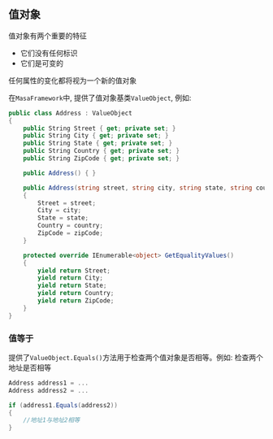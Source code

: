 ## 值对象

值对象有两个重要的特征

* 它们没有任何标识
* 它们是可变的

任何属性的变化都将视为一个新的值对象

在`MasaFramework`中,  提供了值对象基类`ValueObject`, 例如:

```csharp
public class Address : ValueObject
{
    public String Street { get; private set; }
    public String City { get; private set; }
    public String State { get; private set; }
    public String Country { get; private set; }
    public String ZipCode { get; private set; }

    public Address() { }

    public Address(string street, string city, string state, string country, string zipCode)
    {
        Street = street;
        City = city;
        State = state;
        Country = country;
        ZipCode = zipCode;
    }

    protected override IEnumerable<object> GetEqualityValues()
    {
        yield return Street;
        yield return City;
        yield return State;
        yield return Country;
        yield return ZipCode;
    }
}
```

### 值等于

提供了`ValueObject.Equals()`方法用于检查两个值对象是否相等。例如: 检查两个地址是否相等

```csharp 
Address address1 = ...
Address address2 = ...

if (address1.Equals(address2))
{
    //地址1与地址2相等
}
```



